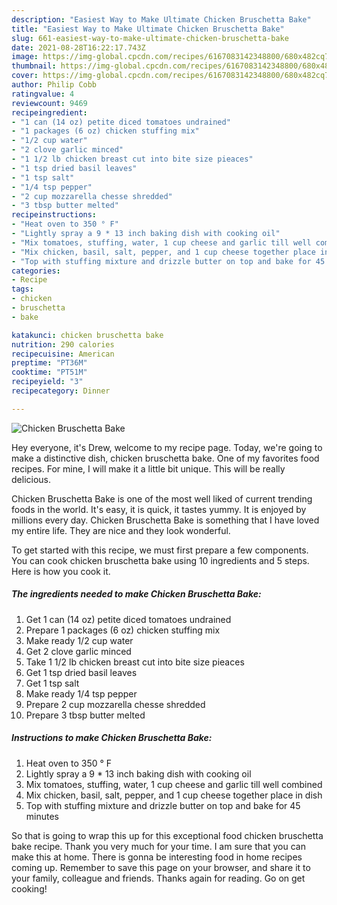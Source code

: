 ```yaml
---
description: "Easiest Way to Make Ultimate Chicken Bruschetta Bake"
title: "Easiest Way to Make Ultimate Chicken Bruschetta Bake"
slug: 661-easiest-way-to-make-ultimate-chicken-bruschetta-bake
date: 2021-08-28T16:22:17.743Z
image: https://img-global.cpcdn.com/recipes/6167083142348800/680x482cq70/chicken-bruschetta-bake-recipe-main-photo.jpg
thumbnail: https://img-global.cpcdn.com/recipes/6167083142348800/680x482cq70/chicken-bruschetta-bake-recipe-main-photo.jpg
cover: https://img-global.cpcdn.com/recipes/6167083142348800/680x482cq70/chicken-bruschetta-bake-recipe-main-photo.jpg
author: Philip Cobb
ratingvalue: 4
reviewcount: 9469
recipeingredient:
- "1 can (14 oz) petite diced tomatoes undrained"
- "1 packages (6 oz) chicken stuffing mix"
- "1/2 cup water"
- "2 clove garlic minced"
- "1 1/2 lb chicken breast cut into bite size pieaces"
- "1 tsp dried basil leaves"
- "1 tsp salt"
- "1/4 tsp pepper"
- "2 cup mozzarella chesse shredded"
- "3 tbsp butter melted"
recipeinstructions:
- "Heat oven to 350 ° F"
- "Lightly spray a 9 * 13 inch baking dish with cooking oil"
- "Mix tomatoes, stuffing, water, 1 cup cheese and garlic till well combined"
- "Mix chicken, basil, salt, pepper, and 1 cup cheese together place in dish"
- "Top with stuffing mixture and drizzle butter on top and bake for 45 minutes"
categories:
- Recipe
tags:
- chicken
- bruschetta
- bake

katakunci: chicken bruschetta bake 
nutrition: 290 calories
recipecuisine: American
preptime: "PT36M"
cooktime: "PT51M"
recipeyield: "3"
recipecategory: Dinner

---
```



![Chicken Bruschetta Bake](https://img-global.cpcdn.com/recipes/6167083142348800/680x482cq70/chicken-bruschetta-bake-recipe-main-photo.jpg)

Hey everyone, it's Drew, welcome to my recipe page. Today, we're going to make a distinctive dish, chicken bruschetta bake. One of my favorites food recipes. For mine, I will make it a little bit unique. This will be really delicious.

Chicken Bruschetta Bake is one of the most well liked of current trending foods in the world. It's easy, it is quick, it tastes yummy. It is enjoyed by millions every day. Chicken Bruschetta Bake is something that I have loved my entire life. They are nice and they look wonderful.




To get started with this recipe, we must first prepare a few components. You can cook chicken bruschetta bake using 10 ingredients and 5 steps. Here is how you cook it.

<!--inarticleads1-->

##### The ingredients needed to make Chicken Bruschetta Bake:

1. Get 1 can (14 oz) petite diced tomatoes undrained
1. Prepare 1 packages (6 oz) chicken stuffing mix
1. Make ready 1/2 cup water
1. Get 2 clove garlic minced
1. Take 1 1/2 lb chicken breast cut into bite size pieaces
1. Get 1 tsp dried basil leaves
1. Get 1 tsp salt
1. Make ready 1/4 tsp pepper
1. Prepare 2 cup mozzarella chesse shredded
1. Prepare 3 tbsp butter melted




<!--inarticleads2-->

##### Instructions to make Chicken Bruschetta Bake:

1. Heat oven to 350 ° F
1. Lightly spray a 9 * 13 inch baking dish with cooking oil
1. Mix tomatoes, stuffing, water, 1 cup cheese and garlic till well combined
1. Mix chicken, basil, salt, pepper, and 1 cup cheese together place in dish
1. Top with stuffing mixture and drizzle butter on top and bake for 45 minutes




So that is going to wrap this up for this exceptional food chicken bruschetta bake recipe. Thank you very much for your time. I am sure that you can make this at home. There is gonna be interesting food in home recipes coming up. Remember to save this page on your browser, and share it to your family, colleague and friends. Thanks again for reading. Go on get cooking!
